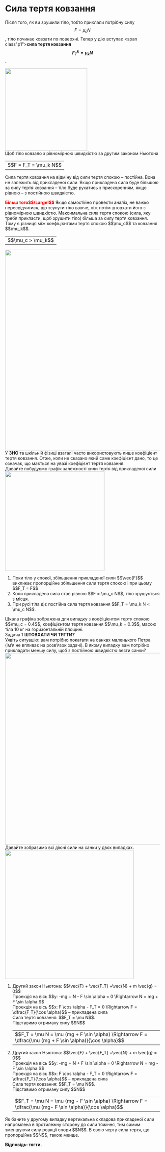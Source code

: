 # Сила тертя ковзання

Пiсля того, як ви зрушили тiло, тобто приклали потрiбну силу $$F = \mu_c N$$, тiло починає ковзати по поверхнi. Тепер у дiю вступає <span class"p1"><b>сила тертя ковзання $$F_T^k = \mu_k N$$.</b></span>

<div class="space"><img class="image" width="267" src="https://rawgit.com/chudaol/ed-era-book-physics/master/images/chapter_5/4.png"></div>

<div class="space">Щоб тiло ковзало з рiвномiрною швидкiстю за другим законом Ньютона</div>

<div class="space"><div class="centered-table-wrapper">
<table class="centered-table">
<tr class="eq">
<td class="eq">
<p1>$$F = F_T = \mu_k N$$</p1>
</td>
</tr>
</table></div></div>

<div class="space">Сила тертя ковзання на вiдмiну вiд сили тертя спокою – постiйна. Вона не залежить вiд прикладеної сили. Якщо прикладена сила буде бiльшою за силу тертя ковзання – тiло буде рухатись з прискоренням, якщо рiвною – з постiйною швидкiстю.</div>

<div class="space"><p class="p3"><font color="red"><b>Бiльш того$$\Large!$$</b></font> Якщо самостiйно провести аналiз, не важко пересвiдчитися, що зсунути тiло важче, нiж потiм штовхати його з рiвномiрною швидкiстю. Максимальна сила тертя спокою (сила, яку требя прикласти, щоб зрушити тiло) бiльша за силу тертя ковзання. Тому є рiзниця мiж коефiцiєнтами тертя спокою $$\mu_c$$ та ковзання $$\mu_k$$.</p></div>

<div class="space"><div class="centered-table-wrapper">
<table class="centered-table">
<tr class="eq">
<td class="eq">
<p1>$$\mu_c > \mu_k$$</p1>
</td>
</tr>
</table></div></div>

<div class="space"><img class="image" width="650" src="https://rawgit.com/chudaol/ed-era-book-physics/master/images/chapter_5/5.png"></div>

<div class="space">У <b>ЗНО</b> та шкiльнiй фiзицi взагалi часто використовують лише коефiцiєнт тертя ковзання. Отже, коли не сказано який саме коефiцiєнт дано, то це означає, що мається на увазi коефiцiєнт тертя ковзання.</div>

<div class="space">Давайте побудуємо графiк залежностi сили тертя вiд прикладеної сили</div>

<div class="space"><img class="image" width="323" src="https://rawgit.com/chudaol/ed-era-book-physics/master/images/chapter_5/6.png"></div>

<ol>
<li>
<div class="space">Поки тiло у спокої, збiльшення прикладеної сили $$\vec{F}$$ викликає пропорцiйне збiльшення сили тертя спокою i при цьому $$F_T = F$$</div>
</li>
<li>
<div class="space">Коли прикладена сила стає рiвною $$F = \mu_c N$$, тiло зрушується з мiсця.</div>
</li>
<li>
<div class="space">При русi тiла дiє постiйна сила тертя ковзання $$F_T = \mu_k N < \mu_c N$$.</div>
</li>
</ol>

<div class="space">Шкала графiка зображена для випадку з коефiцiєнтом тертя спокою $$\mu_c = 0.4$$, коефiцiєнтом тертя ковзання $$\mu_k = 0.3$$, масою тiла 10 кг на горизонтальнiй площинi.</div>

<div class="task-wrap">
<span class="task">Задача 1</span> <b>ШТОВХАТИ ЧИ ТЯГТИ?</b>
<div class="task-text">
<div class="space">Уявiть ситуацiю: вам потрiбно покатати на санках маленького Петра (iм’я не впливає на розв’язок задачi). В якому випадку вам потрiбно прикладати меншу силу, щоб з постiйною швидкiстю везти санки?</div>

<div class="space"><img class="image" width="622" src="https://rawgit.com/chudaol/ed-era-book-physics/master/images/chapter_5/7.png"></div>

<div class="space">Давайте зобразимо всi дiючi сили на санки у двох випадках.</div>

<div class="space"><img class="image" width="418" src="https://rawgit.com/chudaol/ed-era-book-physics/master/images/chapter_5/8.png"></div>

<ol>
<li>
<div class="space">Другий закон Ньютона: $$\vec{F} + \vec{F_T} +\vec{N} + m \vec{g} = 0$$</div>
<div class="space">Проекцiя на вiсь $$y: -mg + N - F \sin \alpha = 0 \Rightarrow N = mg + F \sin \alpha $$</div>
<div class="space">Проекцiя на вiсь $$x: F \cos \alpha - F_T = 0 \Rightarrow F = \dfrac{F_T}{\cos \alpha}$$ – прикладена сила</div>
<div class="space">Сила тертя ковзання: $$F_T = \mu N$$.</div>

<div class="space">Пiдставимо отриману силу $$N$$</div>

<div class="space"><div class="centered-table-wrapper">
<table class="centered-table">
<tr class="eq">
<td class="eq">
<p1>$$F_T = \mu N = \mu (mg + F \sin \alpha) \Rightarrow F = \dfrac{\mu (mg + F \sin \alpha)}{\cos \alpha}$$</p1>
</td>
</tr>
</table></div></div>
</li>
<li>
<div class="space">Другий закон Ньютона: $$\vec{F} + \vec{F_T} +\vec{N} + m \vec{g} = 0$$</div>
<div class="space">Проекцiя на вiсь $$y: -mg + N + F \sin \alpha = 0 \Rightarrow N = mg - F \sin \alpha $$</div>

<div class="space">Проекцiя на вiсь $$x: F \cos \alpha - F_T = 0 \Rightarrow F = \dfrac{F_T}{\cos \alpha}$$ – прикладена сила</div>

<div class="space">Сила тертя ковзання: $$F_T = \mu N$$.</div>

<div class="space">Пiдставимо отриману силу $$N$$</div>

<div class="space"><div class="centered-table-wrapper">
<table class="centered-table">
<tr class="eq">
<td class="eq">
<p1>$$F_T = \mu N = \mu (mg - F \sin \alpha) \Rightarrow F = \dfrac{\mu (mg- F \sin \alpha)}{\cos \alpha}$$</p1>
</td>
</tr>
</table></div></div>
</li>
</ol>

<div class="space">Як бачите у другому випадку вертикальна складова прикладеної сили напрямлена в протилежну сторону до сили тяжiння, тим самим зменшуючи силу реакцiї опори $$N$$. В свою чергу сила тертя, що пропорцiйна $$N$$, також менше.</div>

<b>Вiдповiдь: тягти.</b>
</div>
</div>